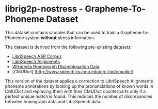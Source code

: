 # librig2p-nostress - Grapheme-To-Phoneme Dataset

This dataset contains samples that can be used to train a Grapheme-to-Phoneme system **without** stress information.

The dataset is derived from the following pre-existing datasets:

* [LibriSpeech ASR Corpus](https://www.openslr.org/12)
* [LibriSpeech Alignments](https://github.com/CorentinJ/librispeech-alignments)
* [Wikipedia Homograph Disambiguation Data](https://github.com/google/WikipediaHomographData)
* [CMUDict] (http://www.speech.cs.cmu.edu/cgi-bin/cmudict)

This version of the dataset applies a correction to LibriSpeech Alignments phoneme annotations by looking up the pronunciations of known words in CMUDict and replacing them with their CMUDict counterparts only if a perfect unique match is found. This reduces the number of discrepancies between homograph data and LibriSpeech data.